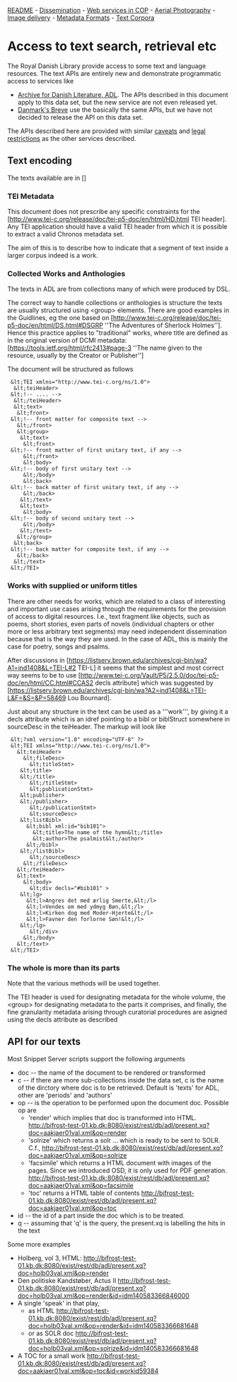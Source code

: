 [README](README.md) - [Dissemination](oai-pmh.md) - [Web services in COP](cop-backend.md) - [Aerial Photography](geographic-data.md) - [Image delivery](image-delivery.md) - [Metadata Formats](metadata-formats.md) - [Text Corpora](text-corpora.md)

# Access to text search, retrieval etc

The Royal Danish Library provide access to some text and language resources. The text APIs are entirely new and demonstrate programmatic access to services like

* [Archive for Danish Literature, ADL](http://www.adl.dk/). The APIs described in this document apply to this data set, but the new service are not even released yet.
* [Danmark's Breve](http://danmarksbreve.kb.dk/) use the basically the same APIs, but we have not decided to release the API on this data set.

The APIs described here are provided with similar
[caveats](README.md#caveats) and [legal restrictions](README.md#licences--legalese) as the other services
described.

## Text encoding

The texts available are in []

### TEI Metadata

This document does not prescribe any specific constraints for the [http://www.tei-c.org/release/doc/tei-p5-doc/en/html/HD.html TEI header]. Any TEI application should have a valid TEI header from which it is possible to extract a valid Chronos metadata set.

The aim of this is to describe how to indicate that a segment of text inside a larger corpus indeed is a work.

### Collected Works and Anthologies

The texts in ADL are from collections many of which were produced by DSL. 

The correct way to handle collections or anthologies is structure the  texts are usually structured using &lt;group&gt; elements. There are good examples in the Guidlines, eg the one based on   [http://www.tei-c.org/release/doc/tei-p5-doc/en/html/DS.html#DSGRP ''The Adventures of Sherlock Holmes'']. Hence this practice applies to "traditional" works, where title are defined as in the original version of DCMI metadata: [https://tools.ietf.org/html/rfc2413#page-3 ''The name given to the resource, usually by the Creator or Publisher'']

The document will be structured as follows

```
 &lt;TEI xmlns="http://www.tei-c.org/ns/1.0">
  &lt;teiHeader>
 &lt;!-- .... -->
  &lt;/teiHeader>
  &lt;text>
   &lt;front>
 &lt;!-- front matter for composite text -->
   &lt;/front>
   &lt;group>
    &lt;text>
     &lt;front>
 &lt;!-- front matter of first unitary text, if any -->
     &lt;/front>
     &lt;body>
 &lt;!-- body of first unitary text -->
     &lt;/body>
     &lt;back>
 &lt;!-- back matter of first unitary text, if any -->
     &lt;/back>
    &lt;/text>
    &lt;text>
     &lt;body>
 &lt;!-- body of second unitary text -->
     &lt;/body>
    &lt;/text>
   &lt;/group>
  &lt;back>
 &lt;!-- back matter for composite text, if any -->
   &lt;/back>
  &lt;/text>
 &lt;/TEI>
```

### Works with supplied or uniform titles 

There are other needs for works, which are related to a class of interesting and important use cases arising through the requirements for the provision of access to digital resources. I.e., text fragment like objects, such as poems, short stories, even parts of novels (individual chapters or other more or less arbitrary text segments) may need independent dissemination because that is the way they are used. In the case of ADL, this is mainly the case for poetry, songs and psalms. 

After discussions in [https://listserv.brown.edu/archives/cgi-bin/wa?A1=ind1408&L=TEI-L#2 TEI-L] it seems that the simplest and most correct way seems to be to use  [http://www.tei-c.org/Vault/P5/2.5.0/doc/tei-p5-doc/en/html/CC.html#CCAS2 decls attribute] which was suggested by [https://listserv.brown.edu/archives/cgi-bin/wa?A2=ind1408&L=TEI-L&F=&S=&P=58469 Lou Bournard].

Just about any structure in the text can be used as a '''work''', by giving it a decls attribute which is an idref pointing to a bibl or biblStruct somewhere in sourceDesc in the teiHeader. The markup will look like

```
 &lt;?xml version="1.0" encoding="UTF-8" ?>
 &lt;TEI xmlns="http://www.tei-c.org/ns/1.0">
   &lt;teiHeader>
     &lt;fileDesc>
       &lt;titleStmt>
 	&lt;title>
 	&lt;/title>
       &lt;/titleStmt>
       &lt;publicationStmt>
 	&lt;publisher>
 	&lt;/publisher>
       &lt;/publicationStmt>
       &lt;sourceDesc>
 	&lt;listBibl>
 	  &lt;bibl xml:id="bib101">
 	    &lt;title>The name of the hymn&lt;/title>
 	    &lt;author>The psalmist&lt;/author>
 	  &lt;/bibl>
 	&lt;/listBibl>
       &lt;/sourceDesc>
     &lt;/fileDesc>
   &lt;/teiHeader>
   &lt;text>
     &lt;body>
       &lt;div decls="#bib101" >
 	&lt;lg>
 	  &lt;l>Angres det med ærlig Smerte,&lt;/l>
 	  &lt;l>Vendes om med ydmyg Bøn,&lt;/l>
 	  &lt;l>Kirken dog med Moder-Hjerte&lt;/l>
 	  &lt;l>Favner den forlorne Søn!&lt;/l>
 	&lt;/lg>
       &lt;/div>
     &lt;/body>
   &lt;/text>
 &lt;/TEI>
```

### The whole is more than its parts

Note that the various methods will be used together. 

The TEI header is used for designating metadata for the whole volume, 
the &lt;group&gt; for designating metadata to the parts it comprises, and
finally, the fine granularity metadata arising through curatorial procedures are asigned using the decls attribute as described


## API for our texts

Most Snippet Server scripts support the following arguments

* doc -- the name of the document to be rendered or transformed
* c   -- if there are more sub-collections inside the data set, c is the name of the dirctory where doc is to be retrieved. Default is 'texts' for ADL, other are 'periods' and 'authors'
* op  -- is the operation to be performed upon the document doc. Possible op are
  * 'render' which implies that doc is transformed into HTML. http://bifrost-test-01.kb.dk:8080/exist/rest/db/adl/present.xq?doc=aakjaer01val.xml&op=render
  * 'solrize' which returns a solr <add> ... </add> which is ready to be sent to SOLR. C.f., http://bifrost-test-01.kb.dk:8080/exist/rest/db/adl/present.xq?doc=aakjaer01val.xml&op=solrize
  * 'facsimile' which returns a HTML document with images of the pages. Since we introduced OSD, it is only used for PDF generation. http://bifrost-test-01.kb.dk:8080/exist/rest/db/adl/present.xq?doc=aakjaer01val.xml&op=facsimile
  * 'toc' returns a HTML table of contents http://bifrost-test-01.kb.dk:8080/exist/rest/db/adl/present.xq?doc=aakjaer01val.xml&op=toc 
* id  -- the id of a part inside the doc which is to be treated. 
* q -- assuming that 'q' is the query, the present.xq is labelling the hits in the text

Some more examples

* Holberg, vol 3, HTML: http://bifrost-test-01.kb.dk:8080/exist/rest/db/adl/present.xq?doc=holb03val.xml&op=render
* Den politiske Kandstøber, Actus II http://bifrost-test-01.kb.dk:8080/exist/rest/db/adl/present.xq?doc=holb03val.xml&op=render&id=idm140583366846000
* A single 'speak' in that play, 
  * as HTML http://bifrost-test-01.kb.dk:8080/exist/rest/db/adl/present.xq?doc=holb03val.xml&op=render&id=idm140583366681648
  * or as SOLR doc http://bifrost-test-01.kb.dk:8080/exist/rest/db/adl/present.xq?doc=holb03val.xml&op=solrize&id=idm140583366681648
* A TOC for a small work http://bifrost-test-01.kb.dk:8080/exist/rest/db/adl/present.xq?doc=aakjaer01val.xml&op=toc&id=workid59384
